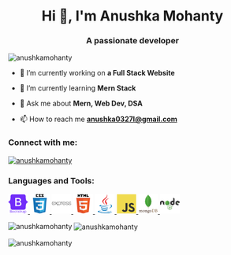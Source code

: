 <h1 align="center">Hi 👋, I'm Anushka Mohanty</h1>
<h3 align="center">A passionate developer</h3>

<p align="left"> <img src="https://komarev.com/ghpvc/?username=anushkamohanty&label=Profile%20views&color=0e75b6&style=flat" alt="anushkamohanty" /> </p>

- 🔭 I’m currently working on **a Full Stack Website**

- 🌱 I’m currently learning **Mern Stack**

- 💬 Ask me about **Mern, Web Dev, DSA**

- 📫 How to reach me **anushka0327l@gmail.com**

<h3 align="left">Connect with me:</h3>
<p align="left">
<a href="https://linkedin.com/in/anushkamohanty" target="blank"><img align="center" src="https://raw.githubusercontent.com/rahuldkjain/github-profile-readme-generator/master/src/images/icons/Social/linked-in-alt.svg" alt="anushkamohanty" height="30" width="40" /></a>
</p>

<h3 align="left">Languages and Tools:</h3>
<p align="left"> <a href="https://getbootstrap.com" target="_blank" rel="noreferrer"> <img src="https://raw.githubusercontent.com/devicons/devicon/master/icons/bootstrap/bootstrap-plain-wordmark.svg" alt="bootstrap" width="40" height="40"/> </a> <a href="https://www.w3schools.com/css/" target="_blank" rel="noreferrer"> <img src="https://raw.githubusercontent.com/devicons/devicon/master/icons/css3/css3-original-wordmark.svg" alt="css3" width="40" height="40"/> </a> <a href="https://expressjs.com" target="_blank" rel="noreferrer"> <img src="https://raw.githubusercontent.com/devicons/devicon/master/icons/express/express-original-wordmark.svg" alt="express" width="40" height="40"/> </a> <a href="https://www.w3.org/html/" target="_blank" rel="noreferrer"> <img src="https://raw.githubusercontent.com/devicons/devicon/master/icons/html5/html5-original-wordmark.svg" alt="html5" width="40" height="40"/> </a> <a href="https://www.java.com" target="_blank" rel="noreferrer"> <img src="https://raw.githubusercontent.com/devicons/devicon/master/icons/java/java-original.svg" alt="java" width="40" height="40"/> </a> <a href="https://developer.mozilla.org/en-US/docs/Web/JavaScript" target="_blank" rel="noreferrer"> <img src="https://raw.githubusercontent.com/devicons/devicon/master/icons/javascript/javascript-original.svg" alt="javascript" width="40" height="40"/> </a> <a href="https://www.mongodb.com/" target="_blank" rel="noreferrer"> <img src="https://raw.githubusercontent.com/devicons/devicon/master/icons/mongodb/mongodb-original-wordmark.svg" alt="mongodb" width="40" height="40"/> </a> <a href="https://nodejs.org" target="_blank" rel="noreferrer"> <img src="https://raw.githubusercontent.com/devicons/devicon/master/icons/nodejs/nodejs-original-wordmark.svg" alt="nodejs" width="40" height="40"/> </a> </p>

<p><img align="left" src="https://github-readme-stats.vercel.app/api/top-langs?username=anushkamohanty&show_icons=true&locale=en&layout=compact" alt="anushkamohanty" /></p>

<p>&nbsp;<img align="center" src="https://github-readme-stats.vercel.app/api?username=anushkamohanty&show_icons=true&locale=en" alt="anushkamohanty" /></p>

<p><img align="center" src="https://github-readme-streak-stats.herokuapp.com/?user=anushkamohanty&" alt="anushkamohanty" /></p>

